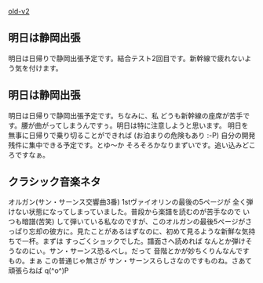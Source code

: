 [old-v2](ig020130-orig.html)

## 明日は静岡出張

明日は日帰りで静岡出張予定です。結合テスト2回目です。新幹線で疲れないよう気を付けます。






## 明日は静岡出張


明日は日帰りで静岡出張予定です。ちなみに、私 どうも新幹線の座席が苦手です。腰が曲がってしまうんですぅ。明日は特に注意しようと思います。
明日を 無事に日帰りで乗り切ることができれば (お泊まりの危険もあり :-P)
自分の開発残件に集中できる予定です。とゆ～か そろそろかなりまずいです。追い込みどころですなぁ。

## クラシック音楽ネタ


オルガン(サン・サーンス交響曲3番) 1stヴァイオリンの最後の5ページが 全く弾けない状態になってしまっていました。普段から楽譜を読むのが苦手なので
いつも暗譜(苦笑) して弾いている私なのですが、このオルガンの最後5ページがさっぱり忘却の彼方に。見たことがあるはずなのに、初めて見るような新鮮な気持ちで一杯。まずは
すっごくショックでした。譜面さへ読めれば なんとか弾けそうなのにぃ。サン・サーンス恐るべし。だって
音階とかが妙ちくりんなんですもの。まぁ この普通じゃ無さが サン・サーンスらしさなのですものね。さあて
頑張らねば q(^o^)P